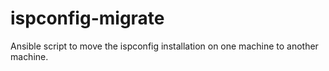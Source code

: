 ispconfig-migrate
=================

Ansible script to move the ispconfig installation on one machine to another machine.

